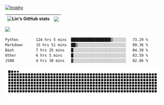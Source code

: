 [![trophy](https://github-profile-trophy.vercel.app/?username=ocss884&column=7)](https://github.com/ocss884)

| ![Lin's GitHub stats](https://github-readme-stats.vercel.app/api?username=ocss884&show_icons=true&hide_border=True&count_private=true) | <img align="center" src="https://github-readme-streak-stats.herokuapp.com?user=ocss884&hide_border=true&date_format=M%20j%5B%2C%20Y%5D&ring=7EDDCF&fire=7EDDCF" /> |
| ------------------------------------------------------------ | ------------------------------------------------------------ |

![](https://komarev.com/ghpvc/?username=ocss884&color=brightgreen)

<!--START_SECTION:waka-->

```txt
Python        124 hrs 5 mins  ██████████████████▒░░░░░░   73.29 %
Markdown      15 hrs 51 mins  ██▒░░░░░░░░░░░░░░░░░░░░░░   09.36 %
Bash          7 hrs 25 mins   █░░░░░░░░░░░░░░░░░░░░░░░░   04.39 %
Other         6 hrs 5 mins    █░░░░░░░░░░░░░░░░░░░░░░░░   03.59 %
JSON          4 hrs 30 mins   ▓░░░░░░░░░░░░░░░░░░░░░░░░   02.66 %
```

<!--END_SECTION:waka-->

<p align="center">
   <img src="https://github.com/ocss884/ocss884/blob/output/github-snake.svg" alt="snake">
</p>
